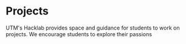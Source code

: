 # Projects

UTM's Hacklab provides space and guidance for students to work on projects. We encourage students to explore their passions 